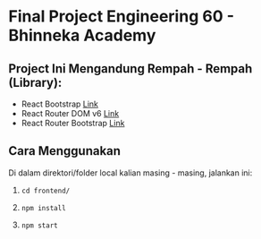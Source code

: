 # Final Project Engineering 60 - Bhinneka Academy

## Project Ini Mengandung Rempah - Rempah (Library):
* React Bootstrap [Link](https://react-bootstrap.netlify.app/getting-started/)
* React Router DOM v6 [Link](https://reactrouter.com/docs/en/v6/getting-started/)
* React Router Bootstrap [Link](https://www.npmjs.com/package/react-router-bootstrap)

## Cara Menggunakan

Di dalam direktori/folder local kalian masing - masing, jalankan ini:

1. `cd frontend/`

2. `npm install`

3. `npm start`
